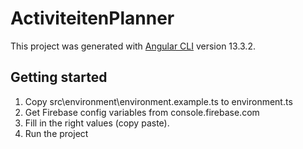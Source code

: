 # ActiviteitenPlanner

This project was generated with [Angular CLI](https://github.com/angular/angular-cli) version 13.3.2.

## Getting started

1. Copy src\environment\environment.example.ts to environment.ts
2. Get Firebase config variables from console.firebase.com
3. Fill in the right values (copy paste).
4. Run the project